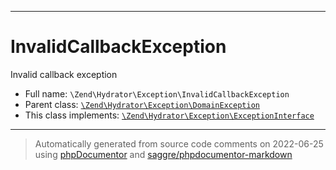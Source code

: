 ***

# InvalidCallbackException

Invalid callback exception

* Full name: `\Zend\Hydrator\Exception\InvalidCallbackException`
* Parent class: [`\Zend\Hydrator\Exception\DomainException`](./DomainException.md)
* This class implements:
  [`\Zend\Hydrator\Exception\ExceptionInterface`](./ExceptionInterface.md)

***
> Automatically generated from source code comments on 2022-06-25 using [phpDocumentor](http://www.phpdoc.org/) and [saggre/phpdocumentor-markdown](https://github.com/Saggre/phpDocumentor-markdown)
